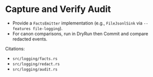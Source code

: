 # Capture and Verify Audit

- Provide a `FactsEmitter` implementation (e.g., `FileJsonlSink` via `--features file-logging`).
- For canon comparisons, run in DryRun then Commit and compare redacted events.

Citations:
- `src/logging/facts.rs`
- `src/logging/redact.rs`
- `src/logging/audit.rs`
